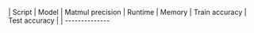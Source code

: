 | Script                                                       | Model    | Matmul precision | Runtime  | Memory  | Train accuracy | Test accuracy |
| --------------